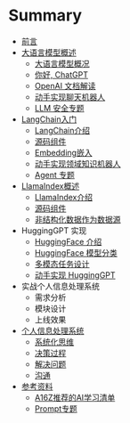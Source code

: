 # Summary
* [前言](README.md)
* [大语言模型概述](./01-llm/01-1.md)
    * [大语言模型概况](./01-llm/01-1.md)
    * [你好, ChatGPT](./01-llm/01-2.md)
    * [OpenAI 文档解读](./01-llm/01-3.md)
    * [动手实现聊天机器人](./01-llm/01-4.md)
    * [LLM 安全专题](./01-llm/01-5.md)
* [LangChain入门](./02-langchain/02-1.md)
    * [LangChain介绍](./02-langchain/02-1.md)
	* [源码组件](./02-langchain/02-2.md)
    * [Embedding嵌入](./02-langchain/02-3.md)
    * [动手实现领域知识机器人](./02-langchain/02-4.md)
    * [Agent 专题](./02-langchain/02-5.md)
* [LlamaIndex概述](./03-llamaIndex/03-1.md)
    * [LlamaIndex介绍](./03-llamaIndex/03-1.md)
    * [源码组件](./03-llamaIndex/03-2.md)
    * [非结构化数据作为数据源](./03-llamaIndex/03-3.md)
* HuggingGPT 实现
    * [HuggingFace 介绍](./04-huggingface/04-1.md)
    * [HuggingFace 模型分类](./04-huggingface/04-2.md)
    * [多模态任务设计](./04-huggingface/04-3.md)
    * [动手实现 HuggingGPT](./04-huggingface/04-4.md)
* 实战个人信息处理系统
    * 需求分析
    * 模块设计
    * 上线效果
* [个人信息处理系统](./message/readme.md)
    * [系统化思维](./message/04-1.md)
    * [决策过程](./message/04-2.md)
    * [解决问题](./message/04-3.md)
    * [沟通](./message/04-4.md)
* [参考资料](./ref/ref.md)
    * [A16Z推荐的AI学习清单](./ref/a16z.md)
    * [Prompt专题](./ref/prompt.md)